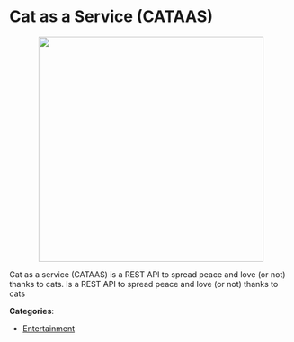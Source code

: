 # Cat as a Service (CATAAS)
<p align="center">
    <img width="400" src="https://raw.githubusercontent.com/apis-list/apis-list/apis/cat-as-a-service-cataas/logo_256x256.png" />
</p>

Cat as a service (CATAAS) is a REST API to spread peace and love (or not) thanks to cats. Is a REST API to spread peace and love (or not) thanks to cats



**Categories**:
- [Entertainment](https://github.com/apis-list/apis-list#entertainment)




